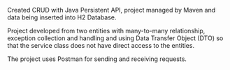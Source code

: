 Created CRUD with Java Persistent API, project managed by Maven and data being inserted into H2 Database.

Project developed from two entities with many-to-many relationship, 
exception collection and handling and using Data Transfer Object (DTO) so that the service class does not have direct access to the entities. 

The project uses Postman for sending and receiving requests.


